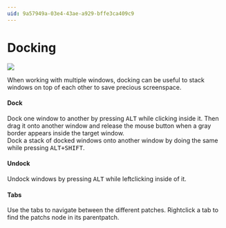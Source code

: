 ```yaml
---
uid: 9a57949a-03e4-43ae-a929-bffe3ca409c9
---
```


# Docking

![](~/img/BasicPatching_Docking.png "")   



When working with multiple windows, docking can be useful to stack windows on top of each other to save precious screenspace.   

#### Dock
Dock one window to another by pressing <kbd>ALT</kbd> while clicking inside it. Then drag it onto another window and release the mouse button when a gray border appears inside the target window.   
Dock a stack of docked windows onto another window by doing the same while pressing <kbd>ALT+SHIFT</kbd>.  

#### Undock
Undock windows by pressing <kbd>ALT</kbd> while leftclicking inside of it.   

#### Tabs 
Use the tabs to navigate between the different patches. Rightclick a tab to find the patchs node in its parentpatch.  
